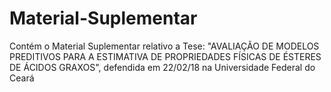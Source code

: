 # Material-Suplementar
Contém o Material Suplementar relativo a Tese: "AVALIAÇÃO DE MODELOS PREDITIVOS PARA A ESTIMATIVA DE PROPRIEDADES FÍSICAS DE ÉSTERES DE ÁCIDOS GRAXOS", defendida em 22/02/18 na Universidade Federal do Ceará
